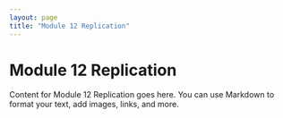 ```yaml
---
layout: page
title: "Module 12 Replication"
---
```


# Module 12 Replication

Content for Module 12 Replication goes here. You can use Markdown to format your text, add images, links, and more.


